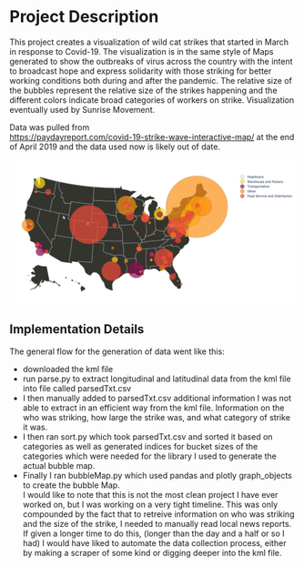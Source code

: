 # Project Description # 
This project creates a visualization of wild cat strikes that started in March in response to Covid-19. The visualization is in the same style of Maps generated to show the outbreaks of virus across the country with the intent to broadcast hope and express solidarity with those striking for better working conditions both during and after the pandemic. The relative size of the bubbles represent the relative size of the strikes happening and the different colors indicate broad categories of workers on strike. Visualization eventually used by Sunrise Movement.   

Data was pulled from   
https://paydayreport.com/covid-19-strike-wave-interactive-map/
at the end of April 2019 and the data used now is likely out of date.


![Alt text](wildCatStrikeMap.png?raw=true "Wild Cat Strike Map in response to Covid-19, April 2020")

## Implementation Details ##
The general flow for the generation of data went like this:  
- downloaded the kml file  
- run parse.py to extract longitudinal and latitudinal data from the kml file into file called parsedTxt.csv   
- I then manually added to parsedTxt.csv additional information I was not able to extract in an efficient way from the kml file. Information on the who was striking, how large the strike was, and what category of strike it was.  
- I then ran sort.py which took parsedTxt.csv and sorted it based on categories as well as generated indices for bucket sizes of the categories which were needed for the library I used to generate the actual bubble map.   
- Finally I ran bubbleMap.py which used pandas and plotly graph_objects to create the bubble Map.  
I would like to note that this is not the most clean project I have ever worked on, but I was working on a very tight timeline. This was only compounded by the fact that to retreive information on who was striking and the size of the strike, I needed to manually read local news reports. If given a longer time to do this, (longer than the day and a half or so I had) I would have liked to automate the data collection process, either by making a scraper of some kind or digging deeper into the kml file.



